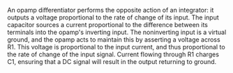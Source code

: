 
An opamp differentiator performs the opposite action of an integrator: it outputs a voltage proportional to the rate of change of its input.
The input capacitor sources a current proportional to the difference between its terminals into the opamp's inverting input. The noninverting input is a virtual ground, and the opamp acts to maintain this by asserting a voltage across R1. This voltage is proportional to the input current, and thus proportional to the rate of change of the input signal. Current flowing through R1 charges C1, ensuring that a DC signal will result in the output returning to ground.
